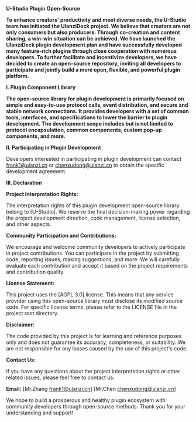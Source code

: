 
**U-Studio Plugin Open-Source**

<a name="heading_0"></a>**To enhance creators' productivity and meet diverse needs, the U-Studio team has initiated the UlanziDeck project. We believe that creators are not only consumers but also producers. Through co-creation and content sharing, a win-win situation can be achieved. We have launched the UlanziDeck plugin development plan and have successfully developed many feature-rich plugins through close cooperation with numerous developers. To further facilitate and incentivize developers, we have decided to create an open-source repository, inviting all developers to participate and jointly build a more open, flexible, and powerful plugin platform.**



<a name="heading_1"></a>**I. Plugin Component Library**

**The open-source library for plugin development is primarily focused on simple and easy-to-use protocol calls, event distribution, and secure and stable network connections. It provides developers with a set of common tools, interfaces, and specifications to lower the barrier to plugin development. The development scope includes but is not limited to protocol encapsulation, common components, custom pop-up components, and more.**


<a name="heading_3"></a>**II. Participating in Plugin Development**

Developers interested in participating in plugin development can contact frank1@ulanzi.cn or chenxudong@ulanzi.cn to obtain the specific development agreement.



<a name="heading_4"></a>**III. Declaration**

**Project Interpretation Rights:**

The interpretation rights of this plugin development open-source library belong to [U-Studio]. We reserve the final decision-making power regarding the project development direction, code management, license selection, and other aspects.

**Community Participation and Contributions:**

We encourage and welcome community developers to actively participate in project contributions. You can participate in the project by submitting code, reporting issues, making suggestions, and more. We will carefully evaluate each contribution and accept it based on the project requirements and contribution quality.

**License Statement:**

This project uses the [AGPL 3.0] license. This means that any service provider using this open-source library must disclose its modified source code. For specific license terms, please refer to the LICENSE file in the project root directory.

**Disclaimer:**

The code provided by this project is for learning and reference purposes only and does not guarantee its accuracy, completeness, or suitability. We are not responsible for any losses caused by the use of this project's code.

**Contact Us:**

If you have any questions about the project interpretation rights or other related issues, please feel free to contact us:

**Email:** [Mr.Zhang frank1@ulanzi.cn] [Mr.Chen chenxudong@ulanzi.cn]


We hope to build a prosperous and healthy plugin ecosystem with community developers through open-source methods. Thank you for your understanding and support!